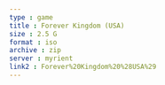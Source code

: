 ```yaml
---
type : game
title : Forever Kingdom (USA)
size : 2.5 G
format : iso
archive : zip
server : myrient
link2 : Forever%20Kingdom%20%28USA%29
---
```


